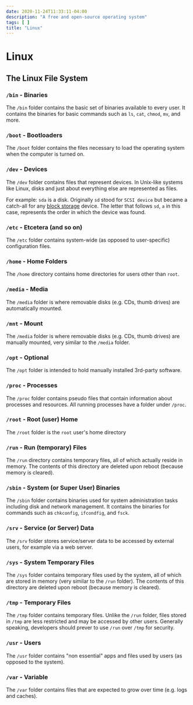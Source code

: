 ```yaml
---
date: 2020-11-24T11:33:11-04:00
description: "A free and open-source operating system"
tags: [ ]
title: "Linux"
---
```


# Linux

## The Linux File System

### `/bin` - Binaries

The `/bin` folder contains the basic set of binaries available to every user. It contains the binaries for basic commands such as `ls`, `cat`, `chmod`, `mv`, and more.

### `/boot` - Bootloaders

The `/boot` folder contains the files necessary to load the operating system when the computer is turned on.

### `/dev` - Devices

The `/dev` folder contains files that represent devices. In Unix-like systems like Linux, disks and just about everything else are represented as files. 

For example: `sda` is a disk. Originally `sd` stood for `SCSI device` but became a catch-all for any [block storage](https://en.wikipedia.org/wiki/Block_(data_storage)) device. The letter that follows `sd`, `a` in this case, represents the order in which the device was found.

### `/etc` - Etcetera (and so on)

The `/etc` folder contains system-wide (as opposed to user-specific) configuration files.

### `/home` - Home Folders

The `/home` directory contains home directories for users other than `root`.

### `/media` - Media

The `/media` folder is where removable disks (e.g. CDs, thumb drives) are automatically mounted.

### `/mnt` - Mount

The `/media` folder is where removable disks (e.g. CDs, thumb drives) are manually mounted, very similar to the `/media` folder.

### `/opt` - Optional

The `/opt` folder is intended to hold manually installed 3rd-party software.

### `/proc` - Processes

The `/proc` folder contains pseudo files that contain information about processes and resources. All running processes have a folder under `/proc`.

### `/root` - Root (user) Home

The `/root` folder is the `root` user's home directory

### `/run` - Run (temporary) Files

The `/run` directory contains temporary files, all of which actually reside in memory. The contents of this directory are deleted upon reboot (because memory is cleared).

### `/sbin` - System (or Super User) Binaries

The `/sbin` folder contains binaries used for system administration tasks including disk and network management. It contains the binaries for commands such as `chkconfig`, `ifcondfig`, and `fsck`.

### `/srv` - Service (or Server) Data

The `/srv` folder stores service/server data to be accessed by external users, for example via a web server.

### `/sys` - System Temporary Files

The `/sys` folder contains temporary files used by the system, all of which are stored in memory (very similar to the `/run` folder). The contents of this directory are deleted upon reboot (because memory is cleared).

### `/tmp` - Temporary Files

The `/tmp` folder contains temporary files. Unlike the `/run` folder, files stored in `/tmp` are less restricted and may be accessed by other users. Generally speaking, developers should prever to use `/run` over `/tmp` for security.

### `/usr` - Users

The `/usr` folder contains "non essential" apps and files used by users (as opposed to the system).

### `/var` - Variable

The `/var` folder contains files that are expected to grow over time (e.g. logs and caches).

